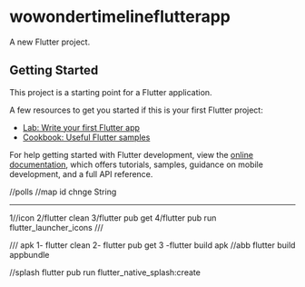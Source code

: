 # wowondertimelineflutterapp

A new Flutter project.

## Getting Started

This project is a starting point for a Flutter application.

A few resources to get you started if this is your first Flutter project:

- [Lab: Write your first Flutter app](https://docs.flutter.dev/get-started/codelab)
- [Cookbook: Useful Flutter samples](https://docs.flutter.dev/cookbook)

For help getting started with Flutter development, view the
[online documentation](https://docs.flutter.dev/), which offers tutorials,
samples, guidance on mobile development, and a full API reference.

//polls
//map id chnge String

***

1//icon
2/flutter clean
3/flutter pub get 
4/flutter pub run flutter_launcher_icons
///


/// apk
1- flutter clean
2- flutter pub get 
3 -flutter build apk
//abb
flutter build appbundle 

//splash
flutter pub run flutter_native_splash:create